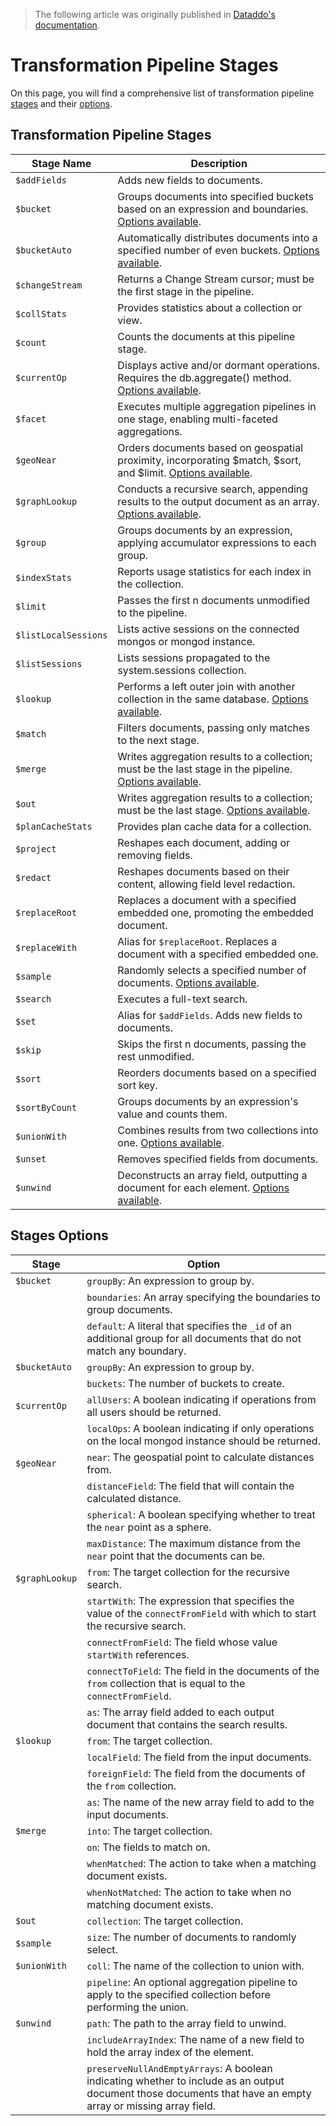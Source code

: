> The following article was originally published in [Dataddo's documentation](https://docs.dataddo.com/docs/transformation-pipeline-stages).

# Transformation Pipeline Stages

On this page, you will find a comprehensive list of transformation pipeline [stages](#transformation-pipeline-stages) and their [options](#stages-options).

## Transformation Pipeline Stages

| Stage Name           | Description                                                                                                                                                                                |
| -------------------- | ------------------------------------------------------------------------------------------------------------------------------------------------------------------------------------------ |
| `$addFields`         | Adds new fields to documents.                                                                                                                                                              |
| `$bucket`            | Groups documents into specified buckets based on an expression and boundaries. [Options available](https://docs.dataddo.com/docs/transformation-pipeline-stages#stages-options).           |
| `$bucketAuto`        | Automatically distributes documents into a specified number of even buckets. [Options available](https://docs.dataddo.com/docs/transformation-pipeline-stages#stages-options).             |
| `$changeStream`      | Returns a Change Stream cursor; must be the first stage in the pipeline.                                                                                                                   |
| `$collStats`         | Provides statistics about a collection or view.                                                                                                                                            |
| `$count`             | Counts the documents at this pipeline stage.                                                                                                                                               |
| `$currentOp`         | Displays active and/or dormant operations. Requires the db.aggregate() method. [Options available](https://docs.dataddo.com/docs/transformation-pipeline-stages#stages-options).           |
| `$facet`             | Executes multiple aggregation pipelines in one stage, enabling multi-faceted aggregations.                                                                                                 |
| `$geoNear`           | Orders documents based on geospatial proximity, incorporating $match, $sort, and $limit. [Options available](https://docs.dataddo.com/docs/transformation-pipeline-stages#stages-options). |
| `$graphLookup`       | Conducts a recursive search, appending results to the output document as an array. [Options available](https://docs.dataddo.com/docs/transformation-pipeline-stages#stages-options).       |
| `$group`             | Groups documents by an expression, applying accumulator expressions to each group.                                                                                                         |
| `$indexStats`        | Reports usage statistics for each index in the collection.                                                                                                                                 |
| `$limit`             | Passes the first n documents unmodified to the pipeline.                                                                                                                                   |
| `$listLocalSessions` | Lists active sessions on the connected mongos or mongod instance.                                                                                                                          |
| `$listSessions`      | Lists sessions propagated to the system.sessions collection.                                                                                                                               |
| `$lookup`            | Performs a left outer join with another collection in the same database. [Options available](https://docs.dataddo.com/docs/transformation-pipeline-stages#stages-options).                 |
| `$match`             | Filters documents, passing only matches to the next stage.                                                                                                                                 |
| `$merge`             | Writes aggregation results to a collection; must be the last stage in the pipeline. [Options available](https://docs.dataddo.com/docs/transformation-pipeline-stages#stages-options).      |
| `$out`               | Writes aggregation results to a collection; must be the last stage. [Options available](https://docs.dataddo.com/docs/transformation-pipeline-stages#stages-options).                      |
| `$planCacheStats`    | Provides plan cache data for a collection.                                                                                                                                                 |
| `$project`           | Reshapes each document, adding or removing fields.                                                                                                                                         |
| `$redact`            | Reshapes documents based on their content, allowing field level redaction.                                                                                                                 |
| `$replaceRoot`       | Replaces a document with a specified embedded one, promoting the embedded document.                                                                                                        |
| `$replaceWith`       | Alias for `$replaceRoot`. Replaces a document with a specified embedded one.                                                                                                               |
| `$sample`            | Randomly selects a specified number of documents. [Options available](https://docs.dataddo.com/docs/transformation-pipeline-stages#stages-options).                                        |
| `$search`            | Executes a full-text search.                                                                                                                                                               |
| `$set`               | Alias for `$addFields`. Adds new fields to documents.                                                                                                                                      |
| `$skip`              | Skips the first n documents, passing the rest unmodified.                                                                                                                                  |
| `$sort`              | Reorders documents based on a specified sort key.                                                                                                                                          |
| `$sortByCount`       | Groups documents by an expression's value and counts them.                                                                                                                                 |
| `$unionWith`         | Combines results from two collections into one. [Options available](https://docs.dataddo.com/docs/transformation-pipeline-stages#stages-options).                                          |
| `$unset`             | Removes specified fields from documents.                                                                                                                                                   |
| `$unwind`            | Deconstructs an array field, outputting a document for each element. [Options available](https://docs.dataddo.com/docs/transformation-pipeline-stages#stages-options).                     |

## Stages Options

| Stage          | Option                                                                                                                                                       |
| -------------- | ------------------------------------------------------------------------------------------------------------------------------------------------------------ |
| `$bucket`      | `groupBy`: An expression to group by.                                                                                                                        |
|                | `boundaries`: An array specifying the boundaries to group documents.                                                                                         |
|                | `default`: A literal that specifies the `_id` of an additional group for all documents that do not match any boundary.                                       |
| `$bucketAuto`  | `groupBy`: An expression to group by.                                                                                                                        |
|                | `buckets`: The number of buckets to create.                                                                                                                  |
| `$currentOp`   | `allUsers`: A boolean indicating if operations from all users should be returned.                                                                            |
|                | `localOps`: A boolean indicating if only operations on the local mongod instance should be returned.                                                         |
| `$geoNear`     | `near`: The geospatial point to calculate distances from.                                                                                                    |
|                | `distanceField`: The field that will contain the calculated distance.                                                                                        |
|                | `spherical`: A boolean specifying whether to treat the `near` point as a sphere.                                                                             |
|                | `maxDistance`: The maximum distance from the `near` point that the documents can be.                                                                         |
| `$graphLookup` | `from`: The target collection for the recursive search.                                                                                                      |
|                | `startWith`: The expression that specifies the value of the `connectFromField` with which to start the recursive search.                                     |
|                | `connectFromField`: The field whose value `startWith` references.                                                                                            |
|                | `connectToField`: The field in the documents of the `from` collection that is equal to the `connectFromField`.                                               |
|                | `as`: The array field added to each output document that contains the search results.                                                                        |
| `$lookup`      | `from`: The target collection.                                                                                                                               |
|                | `localField`: The field from the input documents.                                                                                                            |
|                | `foreignField`: The field from the documents of the `from` collection.                                                                                       |
|                | `as`: The name of the new array field to add to the input documents.                                                                                         |
| `$merge`       | `into`: The target collection.                                                                                                                               |
|                | `on`: The fields to match on.                                                                                                                                |
|                | `whenMatched`: The action to take when a matching document exists.                                                                                           |
|                | `whenNotMatched`: The action to take when no matching document exists.                                                                                       |
| `$out`         | `collection`: The target collection.                                                                                                                         |
| `$sample`      | `size`: The number of documents to randomly select.                                                                                                          |
| `$unionWith`   | `coll`: The name of the collection to union with.                                                                                                            |
|                | `pipeline`: An optional aggregation pipeline to apply to the specified collection before performing the union.                                               |
| `$unwind`      | `path`: The path to the array field to unwind.                                                                                                               |
|                | `includeArrayIndex`: The name of a new field to hold the array index of the element.                                                                         |
|                | `preserveNullAndEmptyArrays`: A boolean indicating whether to include as an output document those documents that have an empty array or missing array field. |
